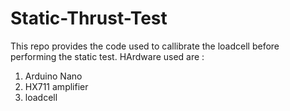 # Static-Thrust-Test
This repo provides the code used to callibrate the loadcell before performing the static test. 
HArdware used are : 
1. Arduino Nano
2. HX711 amplifier
3. loadcell

